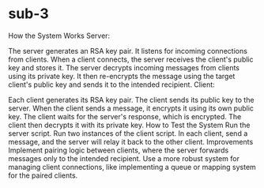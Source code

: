 # sub-3

How the System Works
Server:

The server generates an RSA key pair.
It listens for incoming connections from clients.
When a client connects, the server receives the client's public key and stores it.
The server decrypts incoming messages from clients using its private key.
It then re-encrypts the message using the target client's public key and sends it to the intended recipient.
Client:

Each client generates its RSA key pair.
The client sends its public key to the server.
When the client sends a message, it encrypts it using its own public key.
The client waits for the server's response, which is encrypted. The client then decrypts it with its private key.
How to Test the System
Run the server script.
Run two instances of the client script.
In each client, send a message, and the server will relay it back to the other client.
Improvements
Implement pairing logic between clients, where the server forwards messages only to the intended recipient.
Use a more robust system for managing client connections, like implementing a queue or mapping system for the paired clients.
